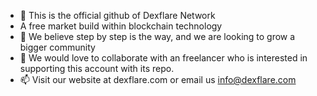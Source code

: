 - 👋 This is the official github of Dexflare Network
- A free market build within blockchain technology
- 🌱 We believe step by step is the way, and we are looking to grow a bigger community
- 💞️ We would love to collaborate with an freelancer who is interested in supporting this account with its repo.
- 📫 Visit our website at dexflare.com or email us info@dexflare.com



